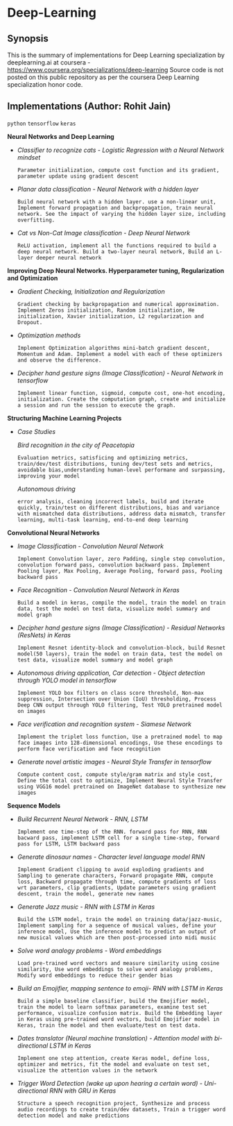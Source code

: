 # Deep-Learning 

## Synopsis

This is the summary of implementations for Deep Learning specialization by deeplearning.ai at coursera - https://www.coursera.org/specializations/deep-learning Source code is not posted on this public repository as per the coursera Deep Learning specialization honor code.

## Implementations (Author: Rohit Jain)

`python` `tensorflow` `keras`

**Neural Networks and Deep Learning**

* *Classifier to recognize cats - Logistic Regression with a Neural Network mindset*

	`Parameter initialization, compute cost function and its gradient, parameter update using gradient descent`

* *Planar data classification - Neural Network with a hidden layer*

	`Build neural network with a hidden layer. use a non-linear unit, Implement forward propagation and backpropagation, train neural network. See the impact of varying the hidden layer size, including overfitting.`

* *Cat vs Non-Cat Image classification - Deep Neural Network*

	`ReLU activation, implement all the functions required to build a deep neural network. Build a two-layer neural network, Build an L-layer deeper neural network`

**Improving Deep Neural Networks. Hyperparameter tuning, Regularization and Optimization**

* *Gradient Checking, Initialization and Regularization*

	`Gradient checking by backpropagation and numerical approximation. Implement Zeros initialization, Random initialization, He initialization, Xavier initialization, L2 regularization and Dropout.`

* *Optimization methods*

	`Implement Optimization algorithms mini-batch gradient descent, Momentum and Adam. Implement a model with each of these optimizers and observe the difference.`

* *Decipher hand gesture signs (Image Classification) - Neural Network in tensorflow*

	`Implement linear function, sigmoid, compute cost, one-hot encoding, initialization. Create the computation graph, create and initialize a session and run the session to execute the graph.`
   
**Structuring Machine Learning Projects**

* *Case Studies*

    *Bird recognition in the city of Peacetopia*
    
    `Evaluation metrics, satisficing and optimizing metrics, train/dev/test distributions, tuning dev/test sets and metrics, avoidable bias,understanding human-level performane and surpassing, improving your model`
    
    *Autonomous driving*
    
    `error analysis, cleaning incorrect labels, build and iterate quickly, train/test on different distributions, bias and variance with mismatched data distributions, address data mismatch, transfer learning, multi-task learning, end-to-end deep learning`
   
**Convolutional Neural Networks**

* *Image Classification - Convolution Neural Network*

	`Implement Convolution layer, zero Padding, single step convolution, convolution forward pass, convolution backward pass. Implement Pooling layer, Max Pooling, Average Pooling, forward pass, Pooling backward pass`

* *Face Recognition - Convolution Neural Network in Keras*

	`Build a model in keras, compile the model, train the model on train data, test the model on test data, visualize model summary and model graph`

* *Decipher hand gesture signs (Image Classification) - Residual Networks (ResNets) in Keras*

	`Implement Resnet identity-block and convolution-block, build Resnet model(50 layers), train the model on train data, test the model on test data, visualize model summary and model graph`

* *Autonomous driving application, Car detection - Object detection through YOLO model in tensorflow*

	`Implement YOLO box filters on class score threshold, Non-max suppression, Intersection over Union (IoU) thresholding, Process Deep CNN output through YOLO filtering, Test YOLO pretrained model on images`

* *Face verification and recognition system - Siamese Network*

	`Implement the triplet loss function, Use a pretrained model to map face images into 128-dimensional encodings, Use these encodings to perform face verification and face recognition`

* *Generate novel artistic images - Neural Style Transfer in tensorflow*

	`Compute content cost, compute style/gram matrix and style cost, Define the total cost to optimize, Implement Neural Style Transfer using VGG16 model pretrained on ImageNet database to synthesize new images`

**Sequence Models**

* *Build Recurrent Neural Network - RNN, LSTM* 

	`Implement one time-step of the RNN. forward pass for RNN, RNN bacward pass, implement LSTM cell for a single time-step, forward pass for LSTM, LSTM backward pass`

* *Generate dinosaur names - Character level language model RNN*

	`Implement Gradient clipping to avoid exploding gradients and Sampling to generate characters, Forward propagate RNN, compute loss, Backward propagate through time, compute gradients of loss wrt parameters, clip gradients, Update parameters using gradient descent, train the model, generate new names`

* *Generate Jazz music - RNN with LSTM in Keras*

	`Build the LSTM model, train the model on training data/jazz-music, Implement sampling for a sequence of musical values, define your inference model, Use the inference model to predict an output of new musical values which are then post-processed into midi music`

* *Solve word analogy problems - Word embeddings*

	`Load pre-trained word vectors and measure similarity using cosine similarity, Use word embeddings to solve word analogy problems, Modify word embeddings to reduce their gender bias`

* *Build an Emojifier, mapping sentence to emoji- RNN with LSTM in Keras*

	`Build a simple baseline classifier, build the Emojifier model, train the model to learn softmax parameters, examine test set performance, visualize confusion matrix. Build the Embedding layer in Keras using pre-trained word vectors, build Emojifier model in Keras, train the model and then evaluate/test on test data.`

* *Dates translator (Neural machine translation) - Attention model with bi-directional LSTM in Keras*

	`Implement one step attention, create Keras model, define loss, optimizer and metrics, fit the model and evaluate on test set, visualize the attention values in the network`

* *Trigger Word Detection (wake up upon hearing a certain word) - Uni-directional RNN with GRU in Keras*

	`Structure a speech recognition project, Synthesize and process audio recordings to create train/dev datasets, Train a trigger word detection model and make predictions`
